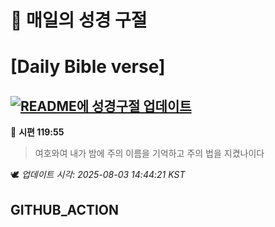 # 🙏 매일의 성경 구절
# [Daily Bible verse]
## [![README에 성경구절 업데이트](https://github.com/DONGSUKA/first_test/actions/workflows/update-readme-bible.yml/badge.svg)](https://github.com/DONGSUKA/first_test/actions/workflows/update-readme-bible.yml)
<!-- START_BIBLE_VERSE -->
📖 **시편 119:55**
> 여호와여 내가 밤에 주의 이름을 기억하고 주의 법을 지켰나이다

🕊️ _업데이트 시각: 2025-08-03 14:44:21 KST_
  <!-- END_BIBLE_VERSE -->
## GITHUB_ACTION
